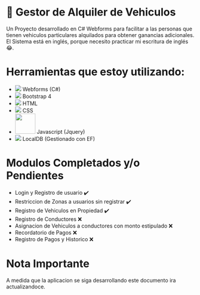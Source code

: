 # 🚗 Gestor de Alquiler de Vehiculos 
Un Proyecto desarrollado en C# Webforms para facilitar a las personas que tienen vehiculos particulares alquilados para obtener ganancias adicionales. El Sistema está en inglés, porque necesito practicar mi escritura de inglés 😂.

# Herramientas que estoy utilizando:
<ul>
  <li><img src="https://img.icons8.com/color/25/000000/c-sharp-logo.png"/> Webforms (C#)</li>
  <li><img src="https://img.icons8.com/color/25/000000/bootstrap.png"/> Bootstrap 4</li>
  <li><img src="https://img.icons8.com/color/30/000000/html-5--v1.png"/> HTML</li>
  <li><img src="https://img.icons8.com/color/30/000000/css3.png"/> CSS</li>
  <li><img src="https://img.icons8.com/color/30/000000/javascript.png" style="width: 54; height: auto"/> Javascript (Jquery)</li>
  <li><img src="https://img.icons8.com/office/30/000000/database.png"/> LocalDB (Gestionado con EF)</li>
</ul>

# Modulos Completados y/o Pendientes
<ul>
  <li>Login y Registro de usuario ✔️</li>
  <li>Restriccion de Zonas a usuarios sin registrar ✔️</li>
  <li>Registro de Vehiculos en Propiedad ✔️</li>
  <li>Registro de Conductores ❌</li>
  <li>Asignacion de Vehiculos a conductores con monto estipulado ❌</li>
  <li>Recordatorio de Pagos ❌</li>
  <li>Registro de Pagos y Historico ❌</li>
</ul>

# Nota Importante
A medida que la aplicacion se siga desarrollando este documento ira actualizandoce.
